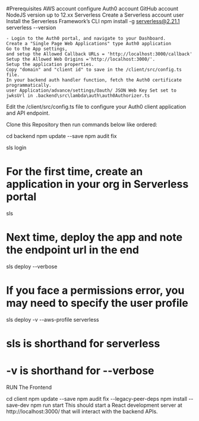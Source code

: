 
#Prerequisites
	AWS account configure
	Auth0 account
	GitHub account
	NodeJS version up to 12.xx
	Serverless
		Create a Serverless account user
		Install the Serverless Framework’s CLI
			npm install -g serverless@2.21.1
			serverless --version


	- Login to the Auth0 portal, and navigate to your Dashboard.
	Create a "Single Page Web Applications" type Auth0 application
	Go to the App settings, 
	and setup the Allowed Callback URLs = 'http://localhost:3000/callback'
	Setup the Allowed Web Origins ='http://localhost:3000/'.
	Setup the application properties. 
	Copy "domain" and "client id" to save in the /client/src/config.ts file.
	In your backend auth handler function, fetch the Auth0 certificate programmatically.
	user Application/advance/settings/Oauth/ JSON Web Key Set set to jwksUrl in .backend\src\lambda\auth\auth0Authorizer.ts

Edit the /client/src/config.ts file to configure your Auth0 client application and API endpoint.

Clone this Repository then run commands below like ordered:
		
cd backend
npm update --save
npm audit fix

sls login
# For the first time, create an application in your org in Serverless portal
sls
# Next time, deploy the app and note the endpoint url in the end
sls deploy --verbose
# If you face a permissions error, you may need to specify the user profile
sls deploy -v --aws-profile serverless
# sls is shorthand for serverless
# -v is shorthand for --verbose


RUN The Frontend

cd client
npm update --save
npm audit fix --legacy-peer-deps
npm install --save-dev
npm run start
This should start a React development server at http://localhost:3000/ that will interact with the backend APIs.




